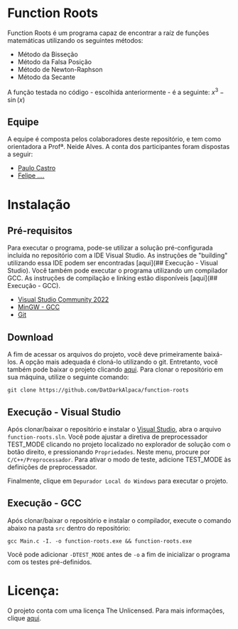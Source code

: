 # Function Roots
Function Roots é um programa capaz de encontrar a raíz de funções matemáticas utilizando os seguintes métodos:
* Método da Bisseção
* Método da Falsa Posição
* Método de Newton-Raphson
* Método da Secante

A função testada no código - escolhida anteriormente - é a seguinte:
$x^3-\sin(x)$
 
## Equipe
A equipe é composta pelos colaboradores deste repositório, e tem como orientadora a Profª. Neide Alves.
A conta dos participantes foram dispostas a seguir:
 * [Paulo Castro](https://github.com/DatDarkAlpaca)
 * [Felipe ....]()

# Instalação
## Pré-requisitos
Para executar o programa, pode-se utilizar a solução pré-configurada incluída no repositório com a IDE Visual Studio. 
As instruções de "building" utilizando essa IDE podem ser encontradas [aqui](## Execução - Visual Studio).
Você também pode executar o programa utilizando um compilador GCC. As instruções de compilação e linking estão disponíveis [aqui](## Execução - GCC). 

 * [Visual Studio Community 2022](https://visualstudio.microsoft.com/pt-br/vs/community/)
 * [MinGW - GCC](https://sourceforge.net/projects/mingw/)
 * [Git](https://git-scm.com/downloads)

## Download
A fim de acessar os arquivos do projeto, você deve primeiramente baixá-los. 
A opção mais adequada é cloná-lo utilizando o git. 
Entretanto, você também pode baixar o projeto clicando [aqui](https://github.com/DatDarkAlpaca/function-roots/archive/refs/heads/main.zip). 
Para clonar o repositório em sua máquina, utilize o seguinte comando:

```
git clone https://github.com/DatDarkAlpaca/function-roots
```

## Execução - Visual Studio
Após clonar/baixar o repositório e instalar o [Visual Studio](https://visualstudio.microsoft.com/pt-br/vs/community/), abra o arquivo `function-roots.sln`.
Você pode ajustar a diretiva de preprocessador TEST_MODE clicando no projeto localizado no explorador de solução com o botão direito, e pressionando `Propriedades`.
Neste menu, procure por `C/C++/Preprocessador`. Para ativar o modo de teste, adicione TEST_MODE às definições de preprocessador.

Finalmente, clique em `Depurador Local do Windows` para executar o projeto.

## Execução - GCC
Após clonar/baixar o repositório e instalar o compilador, execute o comando abaixo na pasta `src` dentro do repositório:

```
gcc Main.c -I. -o function-roots.exe && function-roots.exe
```

Você pode adicionar `-DTEST_MODE` antes de `-o` a fim de inicializar o programa com os testes pré-definidos.

# Licença:
O projeto conta com uma licença The Unlicensed. Para mais informações, clique [aqui](https://github.com/DatDarkAlpaca/function-roots/LICENSE).

